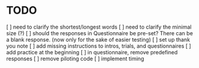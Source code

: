 
# TODO

[ ] need to clarify the shortest/longest words
[ ] need to clarify the minimal size (?)
[ ] should the responses in Questionnaire be pre-set? There can be a blank response. (now only for the sake of easier testing)
[ ] set up thank you note
[ ] add missing instructions to intros, trials, and questionnaires
[ ] add practice at the beginning
[ ] in questionnaire, remove predefined responses
[ ] remove piloting code
[ ] implement timing